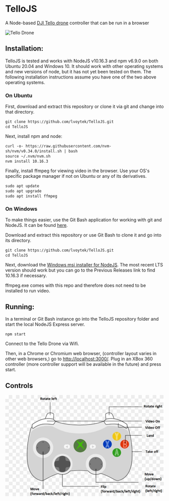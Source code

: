 # TelloJS
A Node-based [DJI Tello drone](https://store.dji.com/product/tello) controller that can be run in a browser

![Tello Drone](https://images-na.ssl-images-amazon.com/images/I/71Mu%2Bpnre8L._AC_SX466_.jpg)

## Installation:
TelloJS is tested and works with NodeJS v10.16.3 and npm v6.9.0 on both Ubuntu 20.04 and Windows 10. It should work with other operating systems and new versions of node, but it has not yet been tested on them. The following installation instructions assume you have one of the two above operating systems.

### On Ubuntu
First, download and extract this repository or clone it via git and change into that directory.

```shell
git clone https://github.com/lvoytek/TelloJS.git
cd TelloJS
```

Next, install npm and node:

```shell
curl -o- https://raw.githubusercontent.com/nvm-sh/nvm/v0.34.0/install.sh | bash
source ~/.nvm/nvm.sh
nvm install 10.16.3
```

Finally, install ffmpeg for viewing video in the browser. Use your OS's specific package manager if not on Ubuntu or any of its derivatives.

```shell
sudo apt update
sudo apt upgrade
sudo apt install ffmpeg
```

### On Windows

To make things easier, use the Git Bash application for working with git and NodeJS. It can be found [here](https://gitforwindows.org/).

Download and extract this repository or use Git Bash to clone it and go into its directory.

```shell
git clone https://github.com/lvoytek/TelloJS.git
cd TelloJS
```

Next, download the [Windows msi installer for NodeJS](https://nodejs.org/en/download/). The most recent LTS version should work but you can go to the Previous Releases link to find 10.16.3 if necessary.

ffmpeg.exe comes with this repo and therefore does not need to be installed to run video.

## Running:

In a terminal or Git Bash instance go into the TelloJS repository folder and start the local NodeJS Express server.

```shell
npm start
```
Connect to the Tello Drone via Wifi.

Then, in a Chrome or Chromium web browser, (controller layout varies in other web browsers,) go to [http://localhost:3000/](http://localhost:3000/). Plug in an XBox 360 controller (more controller support will be available in the future) and press start.

## Controls
![Controls](img/controller.png)